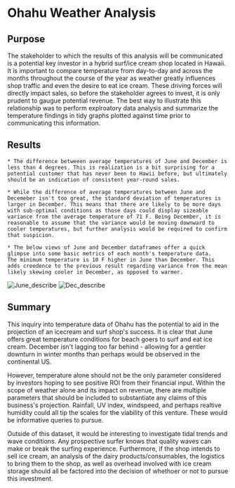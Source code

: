 # Ohahu Weather Analysis

## Purpose

The stakeholder to which the results of this analysis will be communicated is a potential key investor in a hybrid surf/ice cream shop located in Hawaii. It is important to compare temperature from day-to-day and across the months throughout the course of the year as weather greatly influences shop traffic and even the desire to eat ice cream. These driving forces will directly impact sales, so before the stakeholder agrees to invest, it is only prudent to gaugue potential revenue. The best way to illustrate this relationship was to perform explroatory data analysis and summarize the temperature findings in tidy graphs plotted against time prior to communicating this information.

## Results
    
    * The difference betweeen average temperatures of June and December is less than 4 degrees. This is realization is a bit surprising for a potential customer that has never been to Hawii before, but ultimately should be an indication of consistent year-round sales. 
    
    * While the difference of average temperatures between June and Decemeber isn't too great, the standard deviation of temperatures is larger in December. This means that there are likely to be more days with sub-optimal conditions as those days could display sizeable variance from the average temperature of 71 F. Being December, it is reasonable to assume that the variance would be moving downward to cooler temperatures, but further analysis would be required to confirm that suspicion.
   
    * The below views of June and December dataframes offer a quick glimpse into some basic metrics of each month's temperature data. 
    The minimum temperature is 10 F higher in June than December. This adds creedence to the previous result regarding variance from the mean likely skewing cooler in December, as opposed to warmer. 
    
 
   ![June_describe](https://user-images.githubusercontent.com/109499859/208155092-5d9c07b9-2e81-4d79-997e-b139b7a8eb5d.png) ![Dec_describe](https://user-images.githubusercontent.com/109499859/208155149-a3e4734c-46c4-45a4-9b18-de99b35a40d2.png) 
  
 


    
## Summary
This inquiry into temperature data of Ohahu has the potential to aid in the projection of an icecream and surf shop's success. It is clear that June offers great temperature conditions for beach goers to surf and eat ice cream. December isn't lagging too far behind - allowing for a gentler downturn in winter months than perhaps would be observed in the continental US. 

However, temperature alone should not be the only parameter considered by investors hoping to see positive ROI from their financial input. Within the scope of weather alone and its impact on revenue, there are multiple parameters that should be included to substantiate any claims of this business's projection. Rainfall, UV index, windspeed, and perhaps realtive humidity could all tip the scales for the viability of this venture. These would be informative queries to pursue.

Outside of this dataset, it would be interesting to investigate tidal trends and wave conditions. Any prospective surfer knows that quality waves can make or break the surfing experience. Furthermore, if the shop intends to sell ice cream, an analysis of the dairy products/consumables, the logistics to bring them to the shop, as well as overhead involved with ice cream storage should all be factored into the decision of whethoer or not to pursue this investment.
